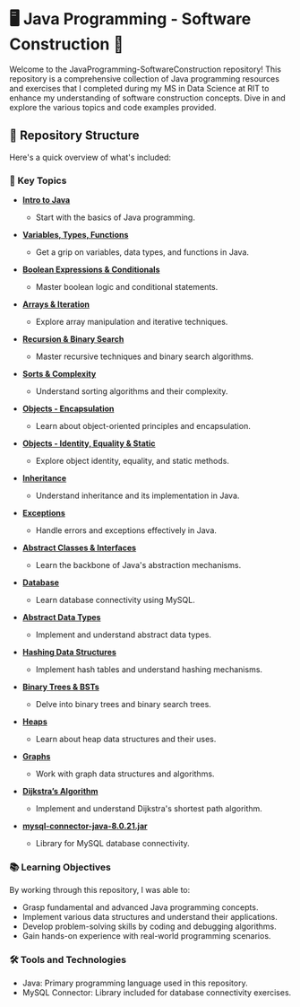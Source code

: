 # 🖥️ Java Programming - Software Construction 🚀

Welcome to the JavaProgramming-SoftwareConstruction repository! This repository is a comprehensive collection of Java programming resources and exercises that I completed during my MS in Data Science at RIT to enhance my understanding of software construction concepts. Dive in and explore the various topics and code examples provided.

## 📂 Repository Structure

Here's a quick overview of what's included:

### 🌟 Key Topics

- **[Intro to Java](https://github.com/hemanthchebiyam/JavaProgramming-SoftwareConstruction/tree/main/Intro%20to%20Java)**
  - Start with the basics of Java programming.
- **[Variables, Types, Functions](https://github.com/hemanthchebiyam/JavaProgramming-SoftwareConstruction/tree/main/Variables%2C%20Types%2C%20Functions)**
  - Get a grip on variables, data types, and functions in Java.
- **[Boolean Expressions & Conditionals](https://github.com/hemanthchebiyam/JavaProgramming-SoftwareConstruction/tree/main/Boolean%20Expressions%20%26%20Conditionals)**
  - Master boolean logic and conditional statements.
- **[Arrays & Iteration](https://github.com/hemanthchebiyam/JavaProgramming-SoftwareConstruction/tree/main/Arrays%20%26%20Iteration)**
  - Explore array manipulation and iterative techniques.
- **[Recursion & Binary Search](https://github.com/hemanthchebiyam/JavaProgramming-SoftwareConstruction/tree/main/Recursion%20%26%20Binary%20Search)**
  - Master recursive techniques and binary search algorithms.
- **[Sorts & Complexity](https://github.com/hemanthchebiyam/JavaProgramming-SoftwareConstruction/tree/main/Sorts%20%26%20Complexity)**
  - Understand sorting algorithms and their complexity.
- **[Objects - Encapsulation](https://github.com/hemanthchebiyam/JavaProgramming-SoftwareConstruction/tree/main/Objects%20-%20Encapsulation)**
  - Learn about object-oriented principles and encapsulation.
- **[Objects - Identity, Equality & Static](https://github.com/hemanthchebiyam/JavaProgramming-SoftwareConstruction/tree/main/Objects%20-%20Identity%2C%20Equality%20%26%20Static)**
  - Explore object identity, equality, and static methods.
- **[Inheritance](https://github.com/hemanthchebiyam/JavaProgramming-SoftwareConstruction/tree/main/Inheritance)**
  - Understand inheritance and its implementation in Java.
- **[Exceptions](https://github.com/hemanthchebiyam/JavaProgramming-SoftwareConstruction/tree/main/Exceptions)**
  - Handle errors and exceptions effectively in Java.
- **[Abstract Classes & Interfaces](https://github.com/hemanthchebiyam/JavaProgramming-SoftwareConstruction/tree/main/Abstract%20Classes%20%26%20Interfaces)**
  - Learn the backbone of Java's abstraction mechanisms.
- **[Database](https://github.com/hemanthchebiyam/JavaProgramming-SoftwareConstruction/tree/main/Database)**
  - Learn database connectivity using MySQL.
- **[Abstract Data Types](https://github.com/hemanthchebiyam/JavaProgramming-SoftwareConstruction/tree/main/Abstract%20Data%20Types)**
  - Implement and understand abstract data types.
- **[Hashing Data Structures](https://github.com/hemanthchebiyam/JavaProgramming-SoftwareConstruction/tree/main/Hashing%20Data%20Structures)**
  - Implement hash tables and understand hashing mechanisms.
- **[Binary Trees & BSTs](https://github.com/hemanthchebiyam/JavaProgramming-SoftwareConstruction/tree/main/Binary%20Trees%20%26%20BSTs)**
  - Delve into binary trees and binary search trees.
- **[Heaps](https://github.com/hemanthchebiyam/JavaProgramming-SoftwareConstruction/tree/main/Heaps)**
  - Learn about heap data structures and their uses.
- **[Graphs](https://github.com/hemanthchebiyam/JavaProgramming-SoftwareConstruction/tree/main/Graphs)**
  - Work with graph data structures and algorithms.
- **[Dijkstra’s Algorithm](https://github.com/hemanthchebiyam/JavaProgramming-SoftwareConstruction/tree/main/Dijkstra%E2%80%99s%20Algorithm)**
  - Implement and understand Dijkstra's shortest path algorithm.



  







- **[mysql-connector-java-8.0.21.jar](https://github.com/hemanthchebiyam/JavaProgramming-SoftwareConstruction/blob/main/mysql-connector-java-8.0.21.jar)**
  - Library for MySQL database connectivity.

### 📚 Learning Objectives

By working through this repository, I was able to:

- Grasp fundamental and advanced Java programming concepts.
- Implement various data structures and understand their applications.
- Develop problem-solving skills by coding and debugging algorithms.
- Gain hands-on experience with real-world programming scenarios.

### 🛠️ Tools and Technologies

- Java: Primary programming language used in this repository.
- MySQL Connector: Library included for database connectivity exercises.
